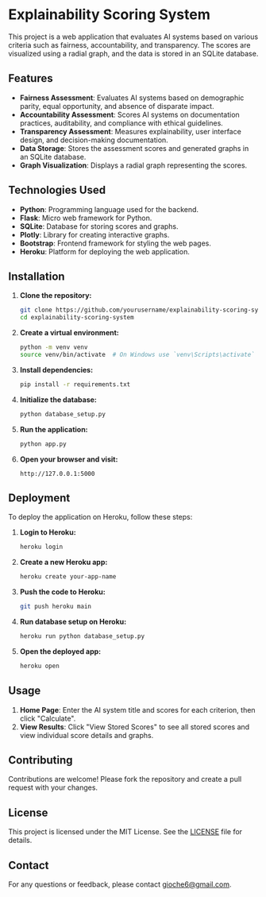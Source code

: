 # Explainability Scoring System

This project is a web application that evaluates AI systems based on various criteria such as fairness, accountability, and transparency. The scores are visualized using a radial graph, and the data is stored in an SQLite database.

## Features

- **Fairness Assessment**: Evaluates AI systems based on demographic parity, equal opportunity, and absence of disparate impact.
- **Accountability Assessment**: Scores AI systems on documentation practices, auditability, and compliance with ethical guidelines.
- **Transparency Assessment**: Measures explainability, user interface design, and decision-making documentation.
- **Data Storage**: Stores the assessment scores and generated graphs in an SQLite database.
- **Graph Visualization**: Displays a radial graph representing the scores.

## Technologies Used

- **Python**: Programming language used for the backend.
- **Flask**: Micro web framework for Python.
- **SQLite**: Database for storing scores and graphs.
- **Plotly**: Library for creating interactive graphs.
- **Bootstrap**: Frontend framework for styling the web pages.
- **Heroku**: Platform for deploying the web application.

## Installation

1. **Clone the repository:**
    ```bash
    git clone https://github.com/yourusername/explainability-scoring-system.git
    cd explainability-scoring-system
    ```

2. **Create a virtual environment:**
    ```bash
    python -m venv venv
    source venv/bin/activate  # On Windows use `venv\Scripts\activate`
    ```

3. **Install dependencies:**
    ```bash
    pip install -r requirements.txt
    ```

4. **Initialize the database:**
    ```bash
    python database_setup.py
    ```

5. **Run the application:**
    ```bash
    python app.py
    ```

6. **Open your browser and visit:**
    ```
    http://127.0.0.1:5000
    ```

## Deployment

To deploy the application on Heroku, follow these steps:

1. **Login to Heroku:**
    ```bash
    heroku login
    ```

2. **Create a new Heroku app:**
    ```bash
    heroku create your-app-name
    ```

3. **Push the code to Heroku:**
    ```bash
    git push heroku main
    ```

4. **Run database setup on Heroku:**
    ```bash
    heroku run python database_setup.py
    ```

5. **Open the deployed app:**
    ```bash
    heroku open
    ```

## Usage

1. **Home Page**: Enter the AI system title and scores for each criterion, then click "Calculate".
2. **View Results**: Click "View Stored Scores" to see all stored scores and view individual score details and graphs.

## Contributing

Contributions are welcome! Please fork the repository and create a pull request with your changes.

## License

This project is licensed under the MIT License. See the [LICENSE](LICENSE) file for details.

## Contact

For any questions or feedback, please contact [gioche6@gmail.com](mailto:gioche6@gmail.com).

